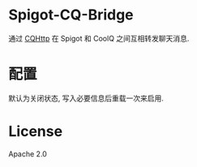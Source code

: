 # Spigot-CQ-Bridge
通过 [CQHttp](https://cqhttp.cc/) 在 Spigot 和 CoolQ 之间互相转发聊天消息.

# 配置
默认为关闭状态, 写入必要信息后重载一次来启用.

# License
Apache 2.0
